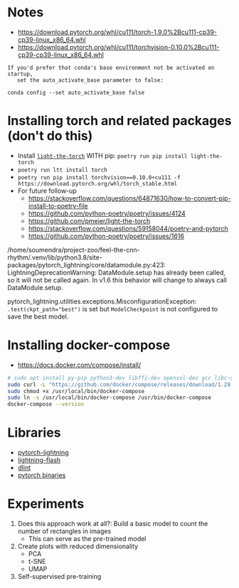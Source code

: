 # Notes

* https://download.pytorch.org/whl/cu111/torch-1.9.0%2Bcu111-cp39-cp39-linux_x86_64.whl
* https://download.pytorch.org/whl/cu111/torchvision-0.10.0%2Bcu111-cp39-cp39-linux_x86_64.whl

```
If you'd prefer that conda's base environment not be activated on startup, 
   set the auto_activate_base parameter to false: 

conda config --set auto_activate_base false
```

# Installing torch and related packages (don't do this)

* Install [`light-the-torch`](https://github.com/pmeier/light-the-torch/issues/32) WITH pip: `poetry run pip install light-the-torch`
* `poetry run ltt install torch`
* `poetry run pip install torchvision==0.10.0+cu111 -f https://download.pytorch.org/whl/torch_stable.html`
* For future follow-up
  * https://stackoverflow.com/questions/64871630/how-to-convert-pip-install-to-poetry-file
  * https://github.com/python-poetry/poetry/issues/4124
  * https://github.com/pmeier/light-the-torch
  * https://stackoverflow.com/questions/59158044/poetry-and-pytorch
  * https://github.com/python-poetry/poetry/issues/1616

/home/soumendra/project-zoo/feel-the-cnn-rhythm/.venv/lib/python3.8/site-packages/pytorch_lightning/core/datamodule.py:423: LightningDeprecationWarning: DataModule.setup has already been called, so it will not be called again. In v1.6 this behavior will change to always call DataModule.setup.

pytorch_lightning.utilities.exceptions.MisconfigurationException: `.test(ckpt_path="best")` is set but `ModelCheckpoint` is not configured to save the best model.

# Installing docker-compose

* https://docs.docker.com/compose/install/

```bash
# sudo apt install py-pip python3-dev libffi-dev openssl-dev gcc libc-dev rust cargo make
sudo curl -L "https://github.com/docker/compose/releases/download/1.29.2/docker-compose-$(uname -s)-$(uname -m)" -o /usr/local/bin/docker-compose
sudo chmod +x /usr/local/bin/docker-compose
sudo ln -s /usr/local/bin/docker-compose /usr/bin/docker-compose
docker-compose --version
```


# Libraries

* [pytorch-lightning](https://pytorch-lightning.readthedocs.io/en/latest/)
* [lightning-flash](https://lightning-flash.readthedocs.io/en/latest/quickstart.html)
* [dlint](https://github.com/duo-labs/dlint)
* [pytorch binaries](https://download.pytorch.org/whl/torch_stable.html)



# Experiments

1. Does this approach work at all?: Build a basic model to count the number of rectangles in images
    - This can serve as the pre-trained model
2. Create plots with reduced dimensionality
    - PCA
    - t-SNE
    - UMAP
3. Self-supervised pre-training